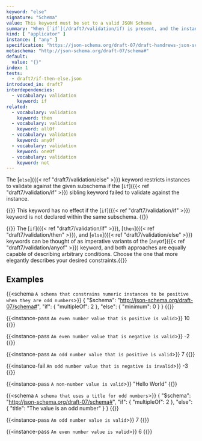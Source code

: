 ```yaml
---
keyword: "else"
signature: "Schema"
value: This keyword must be set to a valid JSON Schema
summary: "When [`if`](/draft7/validation/if) is present, and the instance fails to validate against its subschema, then validation succeeds if the instance successfully validates against this keyword's subschema."
kind: [ "applicator" ]
instance: [ "any" ]
specification: "https://json-schema.org/draft-07/draft-handrews-json-schema-validation-01#rfc.section.6.6.3"
metaschema: "http://json-schema.org/draft-07/schema#"
default:
  value: "{}"
index: 1
tests:
  - draft7/if-then-else.json
introduced_in: draft7
interdependencies:
  - vocabulary: validation
    keyword: if
related:
  - vocabulary: validation
    keyword: then
  - vocabulary: validation
    keyword: allOf
  - vocabulary: validation
    keyword: anyOf
  - vocabulary: validation
    keyword: oneOf
  - vocabulary: validation
    keyword: not
---
```


The [`else`]({{< ref "draft7/validation/else" >}}) keyword restricts instances
to validate against the given subschema if the [`if`]({{< ref
"draft7/validation/if" >}}) sibling keyword failed to validate against the
instance.

{{<common-pitfall>}} This keyword has no effect if the [`if`]({{< ref "draft7/validation/if" >}}) keyword is not declared within the same
subschema. {{</common-pitfall>}}

{{<best-practice>}} The [`if`]({{< ref "draft7/validation/if" >}}),
[`then`]({{< ref "draft7/validation/then" >}}), and [`else`]({{< ref "draft7/validation/else" >}}) keywords can be thought of as imperative
variants of the [`anyOf`]({{< ref "draft7/validation/anyof" >}}) keyword,
and both approaches are equally capable of describing arbitrary conditions.
Choose the one that more elegantly describes your desired
constraints.{{</best-practice>}}

## Examples

{{<schema `A schema that constrains numeric instances to be positive when they are odd numbers`>}}
{
  "$schema": "http://json-schema.org/draft-07/schema#",
  "if": { "multipleOf": 2 },
  "else": { "minimum": 0 }
}
{{</schema>}}

{{<instance-pass `An even number value that is positive is valid`>}}
10
{{</instance-pass>}}

{{<instance-pass `An even number value that is negative is valid`>}}
-2
{{</instance-pass>}}

{{<instance-pass `An odd number value that is positive is valid`>}}
7
{{</instance-pass>}}

{{<instance-fail `An odd number value that is negative is invalid`>}}
-3
{{</instance-fail>}}

{{<instance-pass `A non-number value is valid`>}}
"Hello World"
{{</instance-pass>}}

{{<schema `A schema that uses a title for odd numbers`>}}
{
  "$schema": "http://json-schema.org/draft-07/schema#",
  "if": { "multipleOf": 2 },
  "else": { "title": "The value is an odd number" }
}
{{</schema>}}

{{<instance-pass `An odd number value is valid`>}}
7
{{</instance-pass>}}

{{<instance-pass `An even number value is valid`>}}
6
{{</instance-pass>}}
